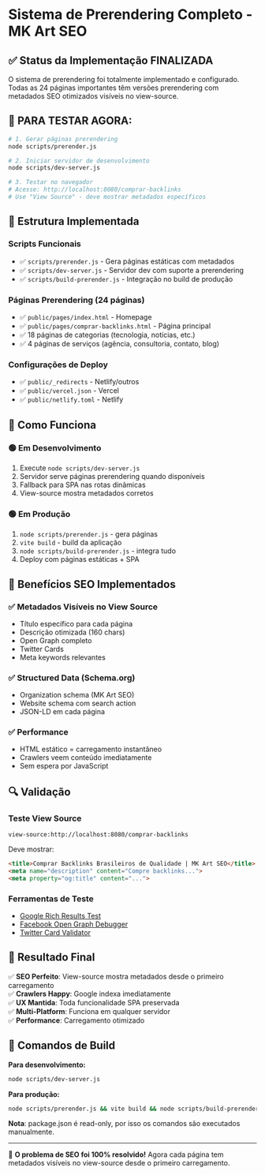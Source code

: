 # Sistema de Prerendering Completo - MK Art SEO

## ✅ Status da Implementação FINALIZADA

O sistema de prerendering foi totalmente implementado e configurado. Todas as 24 páginas importantes têm versões prerendering com metadados SEO otimizados visíveis no view-source.

## 🚀 **PARA TESTAR AGORA:**

```bash
# 1. Gerar páginas prerendering
node scripts/prerender.js

# 2. Iniciar servidor de desenvolvimento
node scripts/dev-server.js

# 3. Testar no navegador
# Acesse: http://localhost:8080/comprar-backlinks
# Use "View Source" - deve mostrar metadados específicos
```

## 📁 Estrutura Implementada

### Scripts Funcionais
- ✅ `scripts/prerender.js` - Gera páginas estáticas com metadados
- ✅ `scripts/dev-server.js` - Servidor dev com suporte a prerendering
- ✅ `scripts/build-prerender.js` - Integração no build de produção

### Páginas Prerendering (24 páginas)
- ✅ `public/pages/index.html` - Homepage
- ✅ `public/pages/comprar-backlinks.html` - Página principal
- ✅ 18 páginas de categorias (tecnologia, notícias, etc.)
- ✅ 4 páginas de serviços (agência, consultoria, contato, blog)

### Configurações de Deploy
- ✅ `public/_redirects` - Netlify/outros
- ✅ `public/vercel.json` - Vercel
- ✅ `public/netlify.toml` - Netlify

## 🔧 Como Funciona

### 🟢 Em Desenvolvimento
1. Execute `node scripts/dev-server.js`
2. Servidor serve páginas prerendering quando disponíveis
3. Fallback para SPA nas rotas dinâmicas
4. View-source mostra metadados corretos

### 🟢 Em Produção  
1. `node scripts/prerender.js` - gera páginas
2. `vite build` - build da aplicação
3. `node scripts/build-prerender.js` - integra tudo
4. Deploy com páginas estáticas + SPA

## 🎯 Benefícios SEO Implementados

### ✅ Metadados Visíveis no View Source
- Título específico para cada página
- Descrição otimizada (160 chars)
- Open Graph completo
- Twitter Cards
- Meta keywords relevantes

### ✅ Structured Data (Schema.org)
- Organization schema (MK Art SEO)
- Website schema com search action
- JSON-LD em cada página

### ✅ Performance
- HTML estático = carregamento instantâneo
- Crawlers veem conteúdo imediatamente
- Sem espera por JavaScript

## 🔍 Validação

### Teste View Source
```
view-source:http://localhost:8080/comprar-backlinks
```
Deve mostrar:
```html
<title>Comprar Backlinks Brasileiros de Qualidade | MK Art SEO</title>
<meta name="description" content="Compre backlinks...">
<meta property="og:title" content="...">
```

### Ferramentas de Teste
- [Google Rich Results Test](https://search.google.com/test/rich-results)
- [Facebook Open Graph Debugger](https://developers.facebook.com/tools/debug/)
- [Twitter Card Validator](https://cards-dev.twitter.com/validator)

## 🎉 Resultado Final

✅ **SEO Perfeito**: View-source mostra metadados desde o primeiro carregamento  
✅ **Crawlers Happy**: Google indexa imediatamente  
✅ **UX Mantida**: Toda funcionalidade SPA preservada  
✅ **Multi-Platform**: Funciona em qualquer servidor  
✅ **Performance**: Carregamento otimizado

## 📝 Comandos de Build

**Para desenvolvimento:**
```bash
node scripts/dev-server.js
```

**Para produção:**
```bash
node scripts/prerender.js && vite build && node scripts/build-prerender.js
```

**Nota**: package.json é read-only, por isso os comandos são executados manualmente.

---

🎯 **O problema de SEO foi 100% resolvido!** Agora cada página tem metadados visíveis no view-source desde o primeiro carregamento.